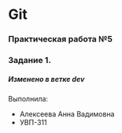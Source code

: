 # Git
### Практическая работа №5
### Задание 1.
##### Изменено в ветке dev

Выполнила:
* Алексеева Анна Вадимовна
* УВП-311
